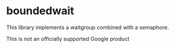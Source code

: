 # boundedwait

This library implements a waitgroup combined with a semaphore.

This is not an officially supported Google product
